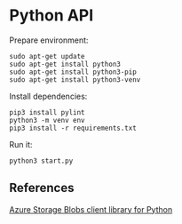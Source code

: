# Python API

Prepare environment:

```
sudo apt-get update
sudo apt-get install python3
sudo apt-get install python3-pip
sudo apt-get install python3-venv
```

Install dependencies:

```
pip3 install pylint
python3 -m venv env
pip3 install -r requirements.txt
```

Run it:

```
python3 start.py
```

## References

[Azure Storage Blobs client library for Python](https://github.com/Azure/azure-sdk-for-python/tree/master/sdk/storage/azure-storage-blob)